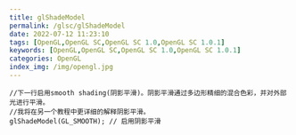 ```yaml
---
title: glShadeModel
permalink: /glsc/glShadeModel
date: 2022-07-12 11:23:10
tags: [OpenGL,OpenGL SC,OpenGL SC 1.0,OpenGL SC 1.0.1]
keywords: [OpenGL,OpenGL SC,OpenGL SC 1.0,OpenGL SC 1.0.1]
categories: OpenGL
index_img: /img/opengl.jpg
---
```


	//下一行启用smooth shading(阴影平滑)。阴影平滑通过多边形精细的混合色彩，并对外部光进行平滑。
	//我将在另一个教程中更详细的解释阴影平滑。
	glShadeModel(GL_SMOOTH); // 启用阴影平滑